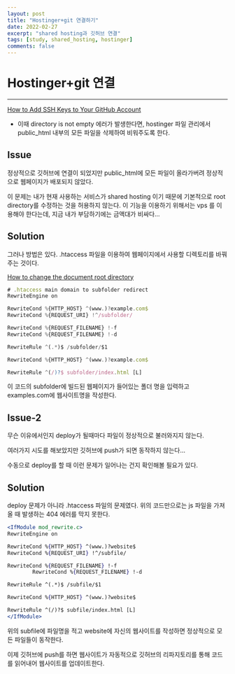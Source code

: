 ```yaml
---
layout: post
title: "Hostinger+git 연결하기"
date: 2022-02-27
excerpt: "shared hosting과 깃허브 연결"
tags: [study, shared_hosting, hostinger]
comments: false
---
```


# Hostinger+git 연결

---

[How to Add SSH Keys to Your GitHub Account](https://www.inmotionhosting.com/support/server/ssh/how-to-add-ssh-keys-to-your-github-account/)

[](http://ajitgupta.in/deployment/automatic-deployment-of-a-website-on-hostinger-using-github/)

- 이때 directory is not empty 에러가 발생한다면, hostinger 파일 관리에서 public_html 내부의 모든 파일을 삭제하여 비워주도록 한다.

## Issue

정상적으로 깃허브에 연결이 되었지만 public_html에 모든 파일이 올라가버려 정상적으로 웹페이지가 배포되지 않았다.

이 문제는 내가 현재 사용하는 서비스가 shared hosting 이기 때문에 기본적으로 root directory를 수정하는 것을 허용하지 않는다. 이 기능을 이용하기 위해서는 vps 를 이용해야 한다는데, 지금 내가 부담하기에는 금액대가 비싸다...

## Solution

그러나 방법은 있다. .htaccess 파일을 이용하여 웹페이지에서 사용할 디렉토리를 바꿔주는 것이다.

[How to change the document root directory](https://www.a2hosting.com/kb/developer-corner/apache-web-server/changing-the-document-root-directory)

```jsx
# .htaccess main domain to subfolder redirect
RewriteEngine on

RewriteCond %{HTTP_HOST} ^(www.)?example.com$
RewriteCond %{REQUEST_URI} !^/subfolder/

RewriteCond %{REQUEST_FILENAME} !-f
RewriteCond %{REQUEST_FILENAME} !-d

RewriteRule ^(.*)$ /subfolder/$1

RewriteCond %{HTTP_HOST} ^(www.)?example.com$

RewriteRule ^(/)?$ subfolder/index.html [L]
```

이 코드의 subfolder에 빌드된 웹페이지가 들어있는 폴더 명을 입력하고 examples.com에 웹사이트명을 작성한다.

## Issue-2

무슨 이유에서인지 deploy가 될때마다 파일이 정상적으로 불러와지지 않는다.

여러가지 시도를 해보았지만 깃허브에 push가 되면 동작하지 않는다...

수동으로 deploy를 할 때 이런 문제가 일어나는 건지 확인해볼 필요가 있다.

## Solution

deploy 문제가 아니라 .htaccess 파일의 문제였다. 위의 코드만으로는 js 파일을 가져올 때 발생하는 404 에러를 막지 못한다.

```jsx
<IfModule mod_rewrite.c>
RewriteEngine on

RewriteCond %{HTTP_HOST} ^(www.)?website$
RewriteCond %{REQUEST_URI} !^/subfile/

RewriteCond %{REQUEST_FILENAME} !-f
        RewriteCond %{REQUEST_FILENAME} !-d

RewriteRule ^(.*)$ /subfile/$1

RewriteCond %{HTTP_HOST} ^(www.)?website$

RewriteRule ^(/)?$ subfile/index.html [L]
</IfModule>
```

위의 subfile에 파일명을 적고 website에 자신의 웹사이트를 작성하면 정상적으로 모든 파일들이 동작한다.

이제 깃허브에 push를 하면 웹사이트가 자동적으로 깃허브의 리파지토리를 통해 코드를 읽어내어 웹사이트를 업데이트한다.
